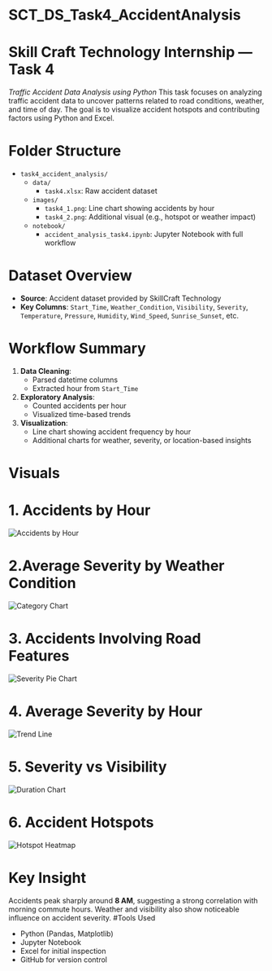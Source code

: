 # SCT_DS_Task4_AccidentAnalysis
# Skill Craft Technology Internship — Task 4
*Traffic Accident Data Analysis using Python*
This task focuses on analyzing traffic accident data to uncover patterns related to road conditions, weather, and time of day. The goal is to visualize accident hotspots and contributing factors using Python and Excel.
# Folder Structure
- `task4_accident_analysis/`
  - `data/`
    - `task4.xlsx`: Raw accident dataset
  - `images/`
    - `task4_1.png`: Line chart showing accidents by hour
    - `task4_2.png`: Additional visual (e.g., hotspot or weather impact)
  - `notebook/`
    - `accident_analysis_task4.ipynb`: Jupyter Notebook with full workflow
# Dataset Overview
- **Source**: Accident dataset provided by SkillCraft Technology
- **Key Columns**: `Start_Time`, `Weather_Condition`, `Visibility`, `Severity`, `Temperature`, `Pressure`, `Humidity`, `Wind_Speed`, `Sunrise_Sunset`, etc.
#  Workflow Summary
1. **Data Cleaning**:
   - Parsed datetime columns
   - Extracted hour from `Start_Time`
2. **Exploratory Analysis**:
   - Counted accidents per hour
   - Visualized time-based trends
3. **Visualization**:
   - Line chart showing accident frequency by hour
   - Additional charts for weather, severity, or location-based insights
# Visuals
# 1. Accidents by Hour  
![Accidents by Hour](images/task4_1.png)
# 2.Average Severity by Weather Condition 
![Category Chart](images/task4_2.png)
# 3. Accidents Involving Road Features
![Severity Pie Chart](images/task4_3.png)
# 4. Average Severity by Hour
![Trend Line](images/task4_4.png)
# 5. Severity vs Visibility
![Duration Chart](images/task4_5.png)
# 6. Accident Hotspots
![Hotspot Heatmap](images/task4_6.png)
# Key Insight
Accidents peak sharply around **8 AM**, suggesting a strong correlation with morning commute hours. Weather and visibility also show noticeable influence on accident severity.
#Tools Used
- Python (Pandas, Matplotlib)
- Jupyter Notebook
- Excel for initial inspection
- GitHub for version control


